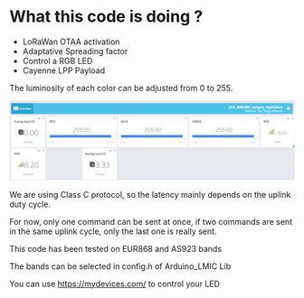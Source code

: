 # What this code is doing ?
* LoRaWan OTAA activation
* Adaptative Spreading factor
* Control a RGB LED
* Cayenne LPP Payload

The luminosity of each color can be adjusted from 0 to 255.

<img src="https://github.com/FabienFerrero/UCA_Board/blob/master/documents/pictures/cayenne_LED.png">

We are using Class C protocol, so the latency mainly depends on the uplink duty cycle.

For now, only one command can be sent at once, if two commands are sent in the same uplink cycle, only the last one is really sent.

This code has been tested on EUR868 and AS923 bands

The bands can be selected in config.h of Arduino_LMIC Lib

You can use https://mydevices.com/ to control your LED


